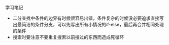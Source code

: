 学习笔记
* 二分查找中条件的边界有时候很容易出错，条件复杂的时候没必要追求直接写出最简洁的条件分支，可以先写出所有小情况的if-else，最后再合并相同处理的条件
* 搜索时要注意不要重复搜索以前搜过的东西而造成死循环
